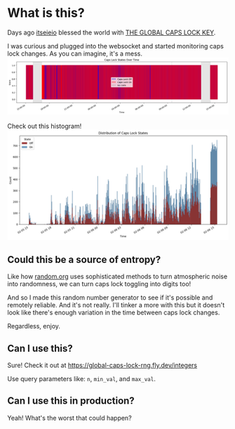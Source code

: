 # What is this?

Days ago [itseieio](https://eieio.games/) blessed the world with [THE GLOBAL CAPS LOCK KEY](https://eieio.games/blog/the-global-capslock-key/).


I was curious and plugged into the websocket and started monitoring caps lock changes. 
As you can imagine, it's a mess.
![Caps Lock Data](capslock-on-off.png)


Check out this histogram!
![Caps Lock Data](capslock-on-off-hist.png)

## Could this be a source of entropy?

Like how [random.org](https://random.org) uses sophisticated methods to turn
atmospheric noise into randomness, we can turn caps lock toggling into digits too!

And so I made this random number generator to see if it's possible and remotely reliable.
And it's not really. I'll tinker a more with this but it doesn't look like there's
enough variation in the time between caps lock changes.

Regardless, enjoy.

## Can I use this?

Sure! Check it out at https://global-caps-lock-rng.fly.dev/integers

Use query parameters like: `n`, `min_val`, and `max_val`.

## Can I use this in production?

Yeah! What's the worst that could happen?
